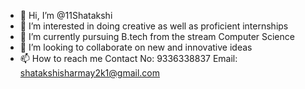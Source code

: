 - 👋 Hi, I’m @11Shatakshi
- 👀 I’m interested in doing creative as well as proficient internships
- 🌱 I’m currently pursuing B.tech from the stream Computer Science
- 💞️ I’m looking to collaborate on new and innovative ideas
- 📫 How to reach me Contact No: 9336338837 Email: shatakshisharmay2k1@gmail.com


<!---
11Shatakshi/11Shatakshi is a ✨ special ✨ repository because its `README.md` (this file) appears on your GitHub profile.
You can click the Preview link to take a look at your changes.
--->
